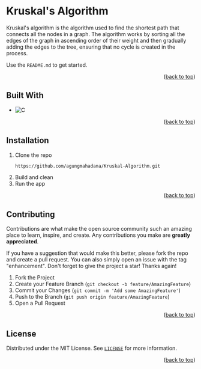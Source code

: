 <a name="readme-top"></a>

<!-- ABOUT THE PROJECT -->

# Kruskal's Algorithm

Kruskal's algorithm is the algorithm used to find the shortest path that connects all the nodes in a graph. The algorithm works by sorting all the edges of the graph in ascending order of their weight and then gradually adding the edges to the tree, ensuring that no cycle is created in the process.

Use the `README.md` to get started.

<p align="right">(<a href="#readme-top">back to top</a>)</p>

## Built With

- ![C][c.org]

<p align="right">(<a href="#readme-top">back to top</a>)</p>

<!-- GETTING STARTED -->

## Installation

1. Clone the repo
   ```sh
   https://github.com/agungmahadana/Kruskal-Algorithm.git
   ```
2. Build and clean
3. Run the app

<p align="right">(<a href="#readme-top">back to top</a>)</p>

<!-- CONTRIBUTING -->

## Contributing

Contributions are what make the open source community such an amazing place to learn, inspire, and create. Any contributions you make are **greatly appreciated**.

If you have a suggestion that would make this better, please fork the repo and create a pull request. You can also simply open an issue with the tag "enhancement".
Don't forget to give the project a star! Thanks again!

1. Fork the Project
2. Create your Feature Branch (`git checkout -b feature/AmazingFeature`)
3. Commit your Changes (`git commit -m 'Add some AmazingFeature'`)
4. Push to the Branch (`git push origin feature/AmazingFeature`)
5. Open a Pull Request

<p align="right">(<a href="#readme-top">back to top</a>)</p>

<!-- LICENSE -->

## License

Distributed under the MIT License. See [`LICENSE`](LICENSE) for more information.

<p align="right">(<a href="#readme-top">back to top</a>)</p>

<!-- MARKDOWN LINK & IMAGE -->

[c.org]: https://img.shields.io/badge/-C-05122A?style=for-the-badge&logo=C&logoColor=A8B9CC